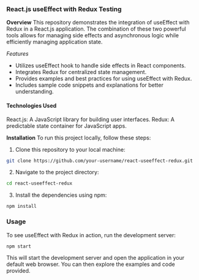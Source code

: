 ### React.js useEffect with Redux Testing

**Overview**
This repository demonstrates the integration of useEffect with Redux in a React.js application. The combination of these two powerful tools allows for managing side effects and asynchronous logic while efficiently managing application state.

_Features_
- Utilizes useEffect hook to handle side effects in React components.
- Integrates Redux for centralized state management.
- Provides examples and best practices for using useEffect with Redux.
- Includes sample code snippets and explanations for better understanding.

#### Technologies Used
React.js: A JavaScript library for building user interfaces.
Redux: A predictable state container for JavaScript apps.

**Installation**
To run this project locally, follow these steps:

1. Clone this repository to your local machine:
```bash
git clone https://github.com/your-username/react-useeffect-redux.git
```
2. Navigate to the project directory:
```bash
cd react-useeffect-redux
```
3. Install the dependencies using npm:
```
npm install
```

### Usage
To see useEffect with Redux in action, run the development server:
```
npm start
```
This will start the development server and open the application in your default web browser. You can then explore the examples and code provided.

